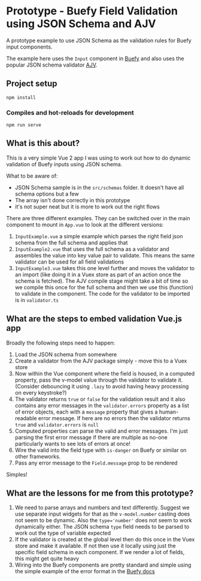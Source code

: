 # Prototype - Buefy Field Validation using JSON Schema and AJV

A prototype example to use JSON Schema as the validation rules for Buefy input components.

The example here uses the `Input` component in [Buefy](https://buefy.org/documentation/input) and also uses the popular JSON schema validator [AJV](https://ajv.js.org/).

## Project setup

```
npm install
```

### Compiles and hot-reloads for development

```
npm run serve
```

## What is this about?

This is a very simple Vue 2 app I was using to work out how to do dynamic validation of Buefy inputs using JSON schema.

What to be aware of:

- JSON Schema sample is in the `src/schemas` folder. It doesn't have all schema options but a few
- The array isn't done correctly in this prototype
- it's not super neat but it is more to work out the right flows

There are three different examples. They can be switched over in the main component to mount in `App.vue` to look at the different versions:

1. `InputExample.vue` a simple example which parses the right field json schema from the full schema and applies that
2. `InputExample2.vue` that uses the full schema as a validator and assembles the value into key value pair to validate. This means the same validator can be used for all field validations
3. `InputExample3.vue` takes this one level further and moves the validator to an import (like doing it in a Vuex store as part of an action once the schema is fetched). The AJV compile stage might take a bit of time so we compile this once for the full schema and then we use this (function) to validate in the component. The code for the validator to be imported is in `validator.ts`

## What are the steps to embed validation Vue.js app

Broadly the following steps need to happen:

1. Load the JSON schema from somewhere
2. Create a validator from the AJV package simply - move this to a Vuex store
3. Now within the Vue component where the field is housed, in a computed property, pass the v-model value through the validator to validate it. (Consider debouncing it using `.lazy` to avoid having heavy processing on every keystroke?)
4. The validator returns `true` or `false` for the validation result and it also contains any error messages in the `validator.errors` property as a list of error objects, each with a `message` property that gives a human-readable error message. If here are no errors then the validator returns `true` and `validator.errors` is `null`
5. Computed properties can parse the valid and error messages. I'm just parsing the first error message if there are multiple as no-one particularly wants to see lots of errors at once!
6. Wire the valid into the field type with `is-danger` on Buefy or similar on other frameworks.
7. Pass any error message to the `Field.message` prop to be rendered

Simples!

## What are the lessons for me from this prototype?

1. We need to parse arrays and numbers and text differently. Suggest we use separate input widgets for that as the `v-model.number` casting does not seem to be dynamic. Also the `type='number'` does not seem to work dynamically either. The JSON schema `type` field needs to be parsed to work out the type of variable expected
2. If the validator is created at the global level then do this once in the Vuex store and make it available. If not then use it locally using just the specific field schema in each component. If we render a lot of fields, this might get quite heavy
3. Wiring into the Buefy components are pretty standard and simple using the simple example of the error format in the [Buefy docs](https://buefy.org/documentation/input)
